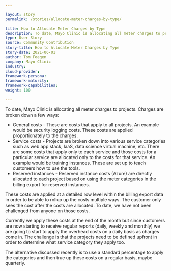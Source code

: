 ```yaml
---

layout: story
permalink: /stories/allocate-meter-charges-by-type/

title: How to Allocate Meter Charges by Type
description: To date, Mayo Clinic is allocating all meter charges to projects. Charges are broken down a few ways...
type: User Story
source: Community Contribution
story-title: How to Allocate Meter Charges by Type
story-date: 2021-06-01
author: Tom Foegen
company: Mayo Clinic
industry:
cloud-provider:
framework-persona:
framework-maturity:
framework-capabilities:
weight: 100

---
```


To date, Mayo Clinic is allocating all meter charges to projects. Charges are broken down a few ways:

* General costs - These are costs that apply to all projects. An example would be security logging costs.  These costs are applied proportionately to the charges.
* Service costs - Projects are broken down into various service categories such as web app stack, IaaS, data science virtual machine, etc. There are some costs that apply only to each service and those costs for a particular service are allocated only to the costs for that service. An example would be training instances. These are set up to teach customers how to use the tools.
* Reserved instances - Reserved instance costs (Azure) are directly allocated to each project based on using the meter categories in the billing export for reserved instances.

These costs are applied at a detailed row level within the billing export data in order to be able to rollup up the costs multiple ways. The customer only sees the cost after the costs are allocated. To date, we have not been challenged from anyone on those costs.

Currently we apply these costs at the end of the month but since customers are now starting to receive regular reports (daily, weekly and monthly) we are going to start to apply the overhead costs on a daily basis as charges come in.  The challenge is that the projects need to be defined upfront in order to determine what service category they apply too.

The alternative discussed recently is to use a standard percentage to apply the categories and then true up these costs on a regular basis, maybe quarterly.